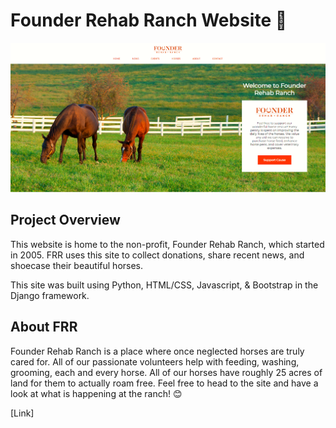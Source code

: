 # Founder Rehab Ranch Website 🐎

![alt text](https://github.com/MathiasRauls/FounderRehabRanch/blob/main/Home.PNG)

## Project Overview
This website is home to the non-profit, Founder Rehab Ranch, which started in 2005. FRR uses this site to collect donations, share recent news, and shoecase their beautiful horses.

This site was built using Python, HTML/CSS, Javascript, & Bootstrap in the Django framework.

## About FRR
Founder Rehab Ranch is a place where once neglected horses are truly cared for. All of our passionate volunteers help with feeding, washing, grooming, each and every horse. All of our horses have roughly 25 acres of land for them to actually roam free. Feel free to head to the site and have a look at what is happening at the ranch! 😊

[Link]
